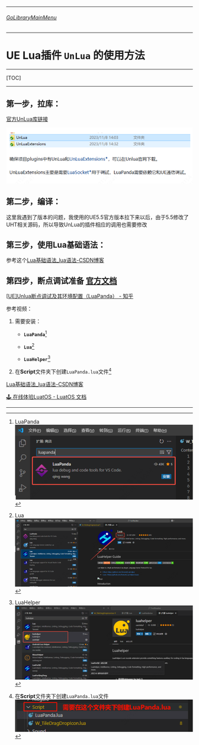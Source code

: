 ___________________________________________________________________________________________
###### [GoLibraryMainMenu](../_LibraryMainMenu_.md)
___________________________________________________________________________________________
# UE  Lua插件 `UnLua` 的使用方法


___________________________________________________________________________________________

[TOC]

------

## 第一步，拉库：

[官方UnLua库链接](https://github.com/Tencent/UnLua?tab=readme-ov-file)

![image-20250718104214502](./Image/UE_Lua_UnLua/image-20250718104214502.png)



## 第二步，编译：

这里我遇到了版本的问题，我使用的UE5.5官方版本拉下来以后，由于5.5修改了UHT相关源码，所以导致UnLua的插件相应的调用也需要修改

## 第三步，使用Lua基础语法：

参考这个[Lua基础语法_lua语法-CSDN博客](https://blog.csdn.net/m0_74189279/article/details/148214407)

## 第四步，断点调试准备 [官方文档](https://github.com/Tencent/UnLua/blob/master/Docs/CN/Debugging.md)

[[UE\]Unlua断点调试及其环境配置（LuaPanda） - 知乎](https://zhuanlan.zhihu.com/p/665748615)

参考视频：

1. 需要安装：

   - **`LuaPanda`**[^1]

   - **`Lua`**[^2]
   - **`LuaHelper`**[^4]

2. 在**Script**文件夹下创建`LuaPanda.lua`文件[^3]





[Lua基础语法_lua语法-CSDN博客](https://blog.csdn.net/m0_74189279/article/details/148214407)

[🕹️ 在线体验LuatOS - LuatOS 文档](https://wiki.luatos.com/pages/emulator.html)

------

[^1]: LuaPanda ![image-20250718100011267](./Image/UE_Lua_UnLua/image-20250718100011267.png)
[^2]: Lua ![image-20250718100208088](./Image/UE_Lua_UnLua/image-20250718100208088.png)
[^3]: 在**Script**文件夹下创建`LuaPanda.lua`文件 ![image-20250718100542524](./Image/UE_Lua_UnLua/image-20250718100542524.png)
[^4]: LuaHelper ![image-20250718101454467](./Image/UE_Lua_UnLua/image-20250718101454467.png)
